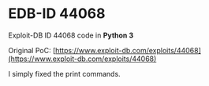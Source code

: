 # EDB-ID 44068
Exploit-DB ID 44068 code in **Python 3**  

Original PoC: [https://www.exploit-db.com/exploits/44068](https://www.exploit-db.com/exploits/44068)  

I simply fixed the print commands.
